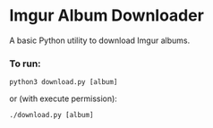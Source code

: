 <!-- Nikita Kouevda -->
<!-- 2012/05/25 -->

# Imgur Album Downloader

A basic Python utility to download Imgur albums.

### To run:

    python3 download.py [album]

or (with execute permission):

    ./download.py [album]
